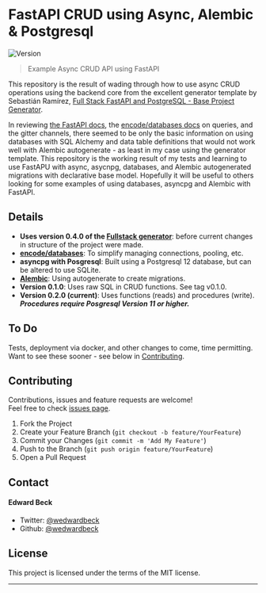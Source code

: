 # FastAPI CRUD using Async, Alembic & Postgresql

<p>
  <img alt="Version" src="https://img.shields.io/badge/version-0.2.0-blue.svg?cacheSeconds=2592000" />
</p>

> Example Async CRUD API using FastAPI

This repository is the result of wading through how to use async CRUD operations 
using the backend core from the excellent generator template by Sebastián Ramírez, 
[Full Stack FastAPI and PostgreSQL - Base Project Generator][tiangolo/fullstack].

In reviewing [the FastAPI docs][fastapidocs], the [encode/databases docs][databases-queries]
on queries, and the gitter channels, there seemed to be only the basic 
information on using databases with SQL Alchemy and data table 
definitions that would not work well with Alembic autogenerate - as least in 
my case using the generator template.  This repository is the working result
of my tests and learning to use FastAPU with async, asycnpg, databases, and Alembic 
autogenerated migrations with declarative base model.  Hopefully it will be useful 
to others looking for some examples of using databases, asyncpg and Alembic with FastAPI.

## Details

* **Uses version 0.4.0 of the [Fullstack generator][tiangolo/fullstack-v4]**: 
before current changes in structure of the project were made.
* **[encode/databases][databases-queries]**: To simplify managing connections, pooling, etc.   
* **asyncpg with Posgresql**: Built using a Postgresql 12 database, but can be altered to use SQLite.
* **[Alembic][alembic]**: Using autogenerate to create migrations. 
* **Version 0.1.0**: Uses raw SQL in CRUD functions.  See tag v0.1.0.
* **Version 0.2.0 (current)**: Uses functions (reads) and procedures (write).  ***Procedures require Posgresql Version 11 or higher.***  

## To Do

Tests, deployment via docker, and other changes to come, time permitting.
Want to see these sooner - see below in [Contributing][learnfast-contrib].

## Contributing

Contributions, issues and feature requests are welcome!<br />Feel free to check [issues page](https://github.com/wedwardbeck/lrnfast/issues).
1. Fork the Project
2. Create your Feature Branch (`git checkout -b feature/YourFeature`)
3. Commit your Changes (`git commit -m 'Add My Feature'`)
4. Push to the Branch (`git push origin feature/YourFeature`)
5. Open a Pull Request

## Contact

#### Edward Beck

- Twitter: [@wedwardbeck](https://twitter.com/wedwardbeck)
- Github: [@wedwardbeck](https://github.com/wedwardbeck)

## License

This project is licensed under the terms of the MIT license.

---
[tiangolo/fullstack]: https://github.com/tiangolo/full-stack-fastapi-postgresql
[tiangolo/fullstack-v4]: https://github.com/tiangolo/full-stack-fastapi-postgresql/tree/0.4.0
[fastapidocs]: https://fastapi.tiangolo.com/
[databases-queries]: https://www.encode.io/databases/database_queries/#queries
[databases]: https://www.encode.io/databases/database_queries/#queries
[alembic]: https://github.com/sqlalchemy/alembic
[learnfast]: https://github.com/wedwardbeck/lrnfast
[learnfast-contrib]: https://github.com/wedwardbeck/lrnfast#contributing
